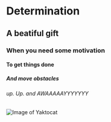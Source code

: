 # Determination

## A beatiful gift 

### When you need some motivation 

#### To get things done 

##### And move obstacles 

###### up. Up. and AWAAAAAYYYYYYY
![Image of Yaktocat](https://octodex.github.com/images/yaktocat.png)
